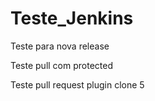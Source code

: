 # Teste_Jenkins

Teste para nova release

Teste pull com protected

Teste pull request plugin clone 5
